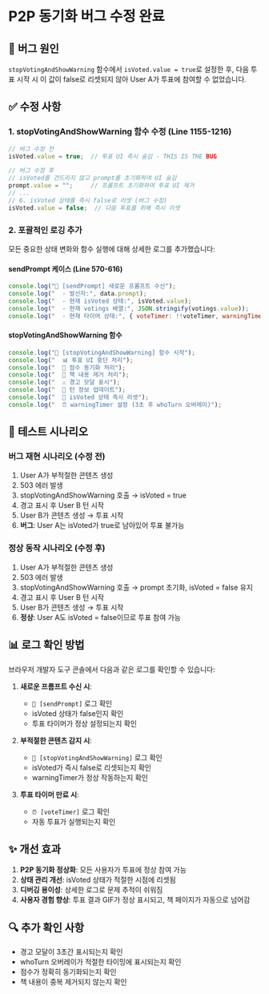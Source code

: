 # P2P 동기화 버그 수정 완료

## 🐛 버그 원인
`stopVotingAndShowWarning` 함수에서 `isVoted.value = true`로 설정한 후, 다음 투표 시작 시 이 값이 false로 리셋되지 않아 User A가 투표에 참여할 수 없었습니다.

## ✅ 수정 사항

### 1. stopVotingAndShowWarning 함수 수정 (Line 1155-1216)
```javascript
// 버그 수정 전
isVoted.value = true;  // 투표 UI 즉시 숨김 - THIS IS THE BUG

// 버그 수정 후
// isVoted를 건드리지 않고 prompt를 초기화하여 UI 숨김
prompt.value = "";     // 프롬프트 초기화하여 투표 UI 제거
// ...
// 6. isVoted 상태를 즉시 false로 리셋 (버그 수정)
isVoted.value = false;  // 다음 투표를 위해 즉시 리셋
```

### 2. 포괄적인 로깅 추가
모든 중요한 상태 변화와 함수 실행에 대해 상세한 로그를 추가했습니다:

#### sendPrompt 케이스 (Line 570-616)
```javascript
console.log("🎯 [sendPrompt] 새로운 프롬프트 수신");
console.log("  - 발신자:", data.prompt);
console.log("  - 현재 isVoted 상태:", isVoted.value);
console.log("  - 현재 votings 배열:", JSON.stringify(votings.value));
console.log("  - 현재 타이머 상태:", { voteTimer: !!voteTimer, warningTimer: !!warningTimer });
```

#### stopVotingAndShowWarning 함수
```javascript
console.log("🚨 [stopVotingAndShowWarning] 함수 시작");
console.log("  📊 투표 UI 중단 처리");
console.log("  💯 점수 동기화 처리");
console.log("  📖 책 내용 제거 처리");
console.log("  ⚠️ 경고 모달 표시");
console.log("  🔄 턴 정보 업데이트");
console.log("  🔧 isVoted 상태 즉시 리셋");
console.log("  ⏰ warningTimer 설정 (3초 후 whoTurn 오버레이)");
```

## 🧪 테스트 시나리오

### 버그 재현 시나리오 (수정 전)
1. User A가 부적절한 콘텐츠 생성
2. 503 에러 발생
3. stopVotingAndShowWarning 호출 → isVoted = true
4. 경고 표시 후 User B 턴 시작
5. User B가 콘텐츠 생성 → 투표 시작
6. **버그**: User A는 isVoted가 true로 남아있어 투표 불가능

### 정상 동작 시나리오 (수정 후)
1. User A가 부적절한 콘텐츠 생성
2. 503 에러 발생
3. stopVotingAndShowWarning 호출 → prompt 초기화, isVoted = false 유지
4. 경고 표시 후 User B 턴 시작
5. User B가 콘텐츠 생성 → 투표 시작
6. **정상**: User A도 isVoted = false이므로 투표 참여 가능

## 📊 로그 확인 방법

브라우저 개발자 도구 콘솔에서 다음과 같은 로그를 확인할 수 있습니다:

1. **새로운 프롬프트 수신 시**:
   - `🎯 [sendPrompt]` 로그 확인
   - isVoted 상태가 false인지 확인
   - 투표 타이머가 정상 설정되는지 확인

2. **부적절한 콘텐츠 감지 시**:
   - `🚨 [stopVotingAndShowWarning]` 로그 확인
   - isVoted가 즉시 false로 리셋되는지 확인
   - warningTimer가 정상 작동하는지 확인

3. **투표 타이머 만료 시**:
   - `⏰ [voteTimer]` 로그 확인
   - 자동 투표가 실행되는지 확인

## ✨ 개선 효과

1. **P2P 동기화 정상화**: 모든 사용자가 투표에 정상 참여 가능
2. **상태 관리 개선**: isVoted 상태가 적절한 시점에 리셋됨
3. **디버깅 용이성**: 상세한 로그로 문제 추적이 쉬워짐
4. **사용자 경험 향상**: 투표 결과 GIF가 정상 표시되고, 책 페이지가 자동으로 넘어감

## 🔍 추가 확인 사항

- 경고 모달이 3초간 표시되는지 확인
- whoTurn 오버레이가 적절한 타이밍에 표시되는지 확인
- 점수가 정확히 동기화되는지 확인
- 책 내용이 중복 제거되지 않는지 확인
